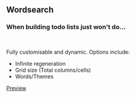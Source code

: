 
## Wordsearch

### When building todo lists just won't do...

<br/>

Fully customisable and dynamic. Options include:

- Infinite regeneration
- Grid size (Total columns/cells)
- Words/Themes

[Preview](https://62038b1b9e6edb00590afbdf--eloquent-einstein-480905.netlify.app/)

